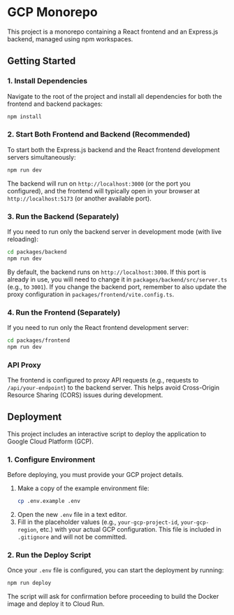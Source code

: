 # GCP Monorepo

This project is a monorepo containing a React frontend and an Express.js backend, managed using npm workspaces.

## Getting Started

### 1. Install Dependencies

Navigate to the root of the project and install all dependencies for both the frontend and backend packages:

```bash
npm install
```

### 2. Start Both Frontend and Backend (Recommended)

To start both the Express.js backend and the React frontend development servers simultaneously:

```bash
npm run dev
```

The backend will run on `http://localhost:3000` (or the port you configured), and the frontend will typically open in your browser at `http://localhost:5173` (or another available port).

### 3. Run the Backend (Separately)

If you need to run only the backend server in development mode (with live reloading):

```bash
cd packages/backend
npm run dev
```

By default, the backend runs on `http://localhost:3000`. If this port is already in use, you will need to change it in `packages/backend/src/server.ts` (e.g., to `3001`). If you change the backend port, remember to also update the proxy configuration in `packages/frontend/vite.config.ts`.

### 4. Run the Frontend (Separately)

If you need to run only the React frontend development server:

```bash
cd packages/frontend
npm run dev
```

### API Proxy

The frontend is configured to proxy API requests (e.g., requests to `/api/your-endpoint`) to the backend server. This helps avoid Cross-Origin Resource Sharing (CORS) issues during development.

## Deployment

This project includes an interactive script to deploy the application to Google Cloud Platform (GCP).

### 1. Configure Environment

Before deploying, you must provide your GCP project details.

1.  Make a copy of the example environment file:
    ```bash
    cp .env.example .env
    ```
2.  Open the new `.env` file in a text editor.
3.  Fill in the placeholder values (e.g., `your-gcp-project-id`, `your-gcp-region`, etc.) with your actual GCP configuration. This file is included in `.gitignore` and will not be committed.

### 2. Run the Deploy Script

Once your `.env` file is configured, you can start the deployment by running:

```bash
npm run deploy
```

The script will ask for confirmation before proceeding to build the Docker image and deploy it to Cloud Run.
